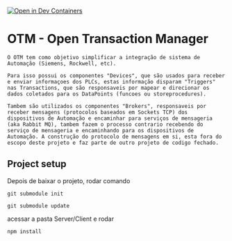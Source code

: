 [![Open in Dev Containers](https://img.shields.io/static/v1?label=Dev%20Containers&message=Open&color=blue&logo=visualstudiocode)](https://vscode.dev/redirect?url=vscode://ms-vscode-remote.remote-containers/cloneInVolume?url=https://github.com/hemerfc/otm)

# OTM - Open Transaction Manager
    O OTM tem como objetivo simplificar a integração de sistema de Automação (Siemens, Rockwell, etc).

    Para isso possui os componentes "Devices", que são usados para receber e enviar informaçoes dos PLCs, estas informação disparam "Triggers" nas Transactions, que são responsaveis por mapear e direcionar os dados coletados para os DataPoints (funcoes ou storeprocedures).

    Tambem são utilizados os componentes "Brokers", responsaveis por receber mensagens (protocolos baseados em Sockets TCP) dos dispositivos de Automação e encaminhar para serviços de mensageria (aka Rabbit MQ), tambem fazem o processo contrario recebendo do serviço de mensageria e encaminhando para os dispositivos de Automação. A construção do protocolo de mensagens em si, esta fora do escopo deste projeto e faz parte de outro projeto de codigo fechado.

 ## Project setup
 Depois de baixar o projeto, rodar comando
```
git submodule init
```
```
git submodule update
```
acessar a pasta Server/Client e rodar 
```
npm install
```
